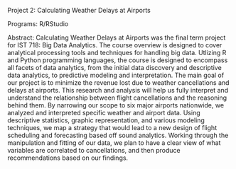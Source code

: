 Project 2: Calculating Weather Delays at Airports 

Programs: R/RStudio

Abstract: Calculating Weather Delays at Airports was the final term project for IST 718: Big Data Analytics. The course overview is designed to cover analytical processing tools and techniques for handling big data. Utlizing R and Python programming languages, the course is designed to encompass all facets of data analytics, from the initial data discovery and descriptive data analytics, to predictive modeling and interpretation. The main goal of our project is to minimize the revenue lost due to weather cancellations and delays at airports. This research and analysis will help us fully interpret and understand the relationship between flight cancellations and the reasoning behind them. By narrowing our scope to six major airports nationwide, we analyzed and interpreted specific weather and airport data. Using descriptive statistics, graphic representation, and various modeling techniques, we map a strategy that would lead to a new design of flight scheduling and forecasting based off sound analytics. Working through the manipulation and fitting of our data, we plan to have a clear view of what variables are correlated to cancellations, and then produce recommendations based on our findings.
